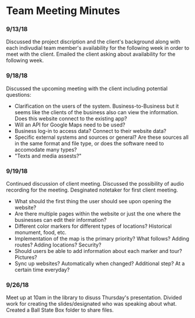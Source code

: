 # Team Meeting Minutes

### 9/13/18
  Discussed the project discription and the client's background along with each indivudial team member's availability for the following 
  week in order to meet with the client. Emailed the client asking about availability for the following week.
  
### 9/18/18
  Discussed the upcoming meeting with the client including potential questions:  
  * Clarification on the users of the system. Business-to-Business but it seems like the clients of the business also can view the
  information. Does this website connect to the existing app?
  * Will an API for Google Maps need to be used?
  * Business log-in to access data? Connect to their website data?
  * Specific external systems and sources or general? Are these sources all in the same format and file type, or does the software
  need to accomodate many types?
  * "Texts and media assests?"

### 9/19/18  
  Continued discussion of client meeting. Discussed the possibility of audio recording for the meeting. Desginated notetaker for first
  client meeting.  
  * What should the first thing the user should see upon opening the website? 
  * Are there multiple pages within the website or just the one where the businesses can edit their information?
  * Different color markers for different types of locations? Historical monument, food, etc.
  * Implementation of the map is the primary priority? What follows? Adding routes? Adding locations? Security?
  * Should users be able to add information about each marker and tour? Pictures?
  * Sync up websites? Automatically when changed? Additional step? At a certain time everyday?

### 9/26/18
  Meet up at 10am in the library to disuss Thursday's presentation. Divided work for creating the slides/designated who was speaking about 
  what. Created a Ball State Box folder to share files.  
